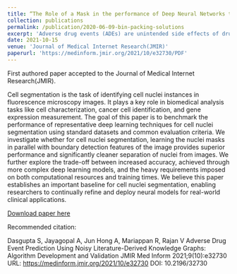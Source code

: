 ```yaml
---
title: “The Role of a Mask in the performance of Deep Neural Networks to segment cell nuclei from microscopy images”
collection: publications
permalink: /publication/2020-06-09-bin-packing-solutions
excerpt: 'Adverse drug events (ADEs) are unintended side effects of drugs that cause substantial clinical and economic burdens globally. A wealth of information, which facilitates ADE discovery, lies in the growing body of biomedical literature. Knowledge graphs (KGs) encode this information from the literature, where the vertices and the edges represent clinical concepts and their relations, respectively. In this paper, we use confidence scores during representation learning, so that the learned embeddings yield better features for ADE prediction models.'
date: 2021-10-15
venue: 'Journal of Medical Internet Research(JMIR)'
paperurl: 'https://medinform.jmir.org/2021/10/e32730/PDF'
---
```

First authored paper accepted to the Journal of Medical Internet Research(JMIR).

Cell segmentation is the task of identifying cell nuclei instances in fluorescence microscopy images. It plays a key role in biomedical analysis tasks like cell characterization, cancer cell identification, and gene expression measurement. The goal of this paper is to benchmark the performance of representative deep learning techniques for cell nuclei segmentation using standard datasets and common evaluation criteria. We investigate whether for cell nuclei segmentation, learning the nuclei masks in parallel with boundary detection features of the image provides superior performance and significantly cleaner separation of nuclei from images. We further explore the trade-off between increased accuracy, achieved through more complex deep learning models, and the heavy requirements imposed on both computational resources and training times. We believe this paper establishes an important baseline for cell nuclei segmentation, enabling researchers to continually refine and deploy neural models for real-world clinical applications.

[Download paper here](https://medinform.jmir.org/2021/10/e32730/PDF)

Recommended citation:

Dasgupta S, Jayagopal A, Jun Hong A, Mariappan R, Rajan V
Adverse Drug Event Prediction Using Noisy Literature-Derived Knowledge Graphs: Algorithm Development and Validation
JMIR Med Inform 2021;9(10):e32730
URL: https://medinform.jmir.org/2021/10/e32730
DOI: 10.2196/32730
